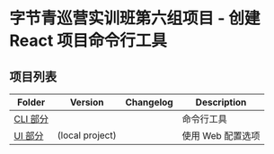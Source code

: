 # 字节青巡营实训班第六组项目 - 创建 React 项目命令行工具

## 项目列表

| Folder                                 | Version         | Changelog | Description       |
| -------------------------------------- | --------------- | --------- | ----------------- |
| [CLI 部分](./packages/bytes-react-cli) |                 |           | 命令行工具        |
| [UI 部分](./packages/bytes-react-ui)   | (local project) |           | 使用 Web 配置选项 |

